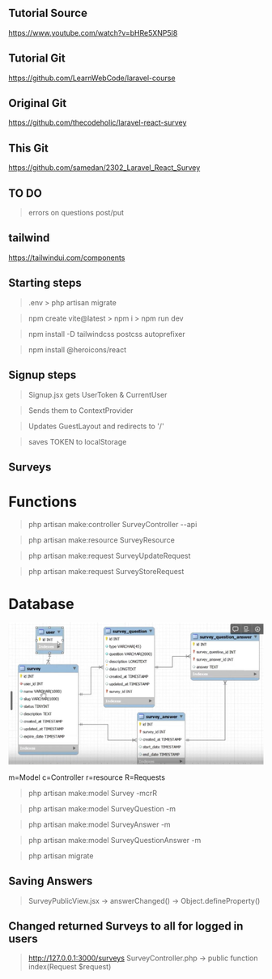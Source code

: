 ## Tutorial Source

https://www.youtube.com/watch?v=bHRe5XNP5l8

## Tutorial Git

https://github.com/LearnWebCode/laravel-course

## Original Git

https://github.com/thecodeholic/laravel-react-survey

## This Git

https://github.com/samedan/2302_Laravel_React_Survey

## TO DO

> errors on questions post/put

## tailwind

https://tailwindui.com/components

## Starting steps

> .env > php artisan migrate

> npm create vite@latest > npm i > npm run dev

> npm install -D tailwindcss postcss autoprefixer

> npm install @heroicons/react

## Signup steps

> Signup.jsx gets UserToken & CurrentUser

> Sends them to ContextProvider

> Updates GuestLayout and redirects to '/'

> saves TOKEN to localStorage

## Surveys

# Functions

> php artisan make:controller SurveyController --api

> php artisan make:resource SurveyResource

> php artisan make:request SurveyUpdateRequest

> php artisan make:request SurveyStoreRequest

# Database

![alt text](https://github.com/samedan/2302_Laravel_React_Survey/blob/main/public/schema_dbb.jpg?raw=true)

m=Model c=Controller r=resource R=Requests

> php artisan make:model Survey -mcrR

> php artisan make:model SurveyQuestion -m

> php artisan make:model SurveyAnswer -m

> php artisan make:model SurveyQuestionAnswer -m

> php artisan migrate

## Saving Answers

> SurveyPublicView.jsx -> answerChanged() -> Object.defineProperty()

## Changed returned Surveys to all for logged in users

> http://127.0.0.1:3000/surveys
> SurveyController.php -> public function index(Request $request)
